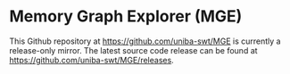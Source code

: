 # Memory Graph Explorer (MGE)

This Github repository at https://github.com/uniba-swt/MGE is currently a release-only mirror. The latest source code release can be found at https://github.com/uniba-swt/MGE/releases.
